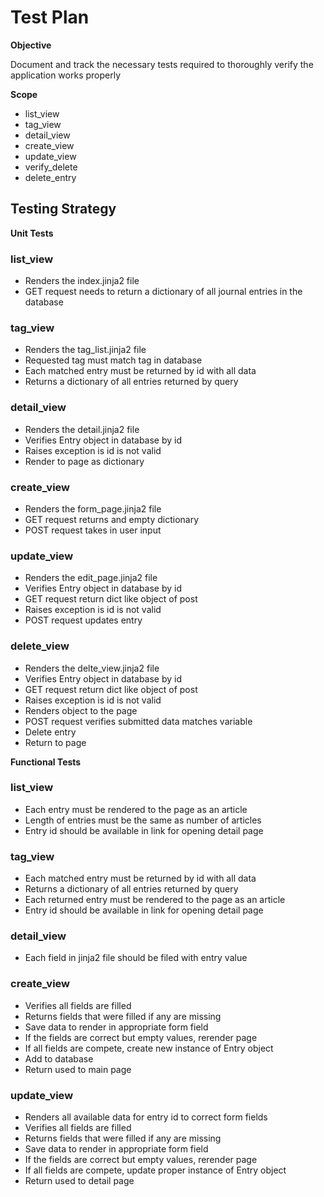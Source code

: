 # Test Plan

**Objective**

Document and track the necessary tests required to thoroughly
verify the application works properly


**Scope**

- list_view
- tag_view
- detail_view
- create_view
- update_view
- verify_delete
- delete_entry

## Testing Strategy

**Unit Tests**

### list_view

- Renders the index.jinja2 file
- GET request needs to return a dictionary of all journal entries in the database

### tag_view

- Renders the tag_list.jinja2 file
- Requested tag must match tag in database
- Each matched entry must be returned by id with all data
- Returns a dictionary of all entries returned by query

### detail_view

- Renders the detail.jinja2 file
- Verifies Entry object in database by id
- Raises exception is id is not valid
- Render to page as dictionary 

### create_view

- Renders the form_page.jinja2 file
- GET request returns and empty dictionary
- POST request takes in user input

### update_view

- Renders the edit_page.jinja2 file
- Verifies Entry object in database by id
- GET request return dict like object of post
- Raises exception is id is not valid
- POST request updates entry

### delete_view

- Renders the delte_view.jinja2 file
- Verifies Entry object in database by id
- GET request return dict like object of post
- Raises exception is id is not valid
- Renders object to the page
- POST request verifies submitted data matches variable
- Delete entry
- Return to page

**Functional Tests**

### list_view

- Each entry must be rendered to the page as an article
- Length of entries must be the same as number of articles
- Entry id should be available in link for opening detail page

### tag_view

- Each matched entry must be returned by id with all data
- Returns a dictionary of all entries returned by query
- Each returned entry must be rendered to the page as an article
- Entry id should be available in link for opening detail page

### detail_view

- Each field in jinja2 file should be filed with entry value

### create_view

- Verifies all fields are filled
- Returns fields that were filled if any are missing
- Save data to render in appropriate form field 
- If the fields are correct but empty values, rerender page
- If all fields are compete, create new instance of Entry object
- Add to database
- Return used to main page

### update_view

- Renders all available data for entry id to correct form fields
- Verifies all fields are filled
- Returns fields that were filled if any are missing
- Save data to render in appropriate form field 
- If the fields are correct but empty values, rerender page
- If all fields are compete, update proper instance of Entry object
- Return used to detail page

